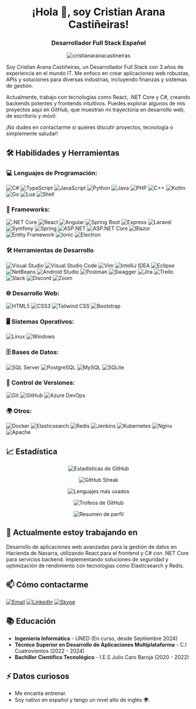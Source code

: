 # <h1 align="center">¡Hola 👋, soy Cristian Arana Castiñeiras!</h1>
<h3 align="center">Desarrollador Full Stack Español</h3>

<p align="center">
  <img src="https://komarev.com/ghpvc/?username=cristiancastt&label=Visitas%20al%20perfil&color=0e75b6&style=flat" alt="cristianaranacastineiras" />
</p>

Soy Cristian Arana Castiñeiras, un Desarrollador Full Stack con 3 años de experiencia en el mundo IT. Me enfoco en crear aplicaciones web robustas, APIs y soluciones para diversas industrias, incluyendo finanzas y sistemas de gestión.

Actualmente, trabajo con tecnologías como React, .NET Core y C#, creando backends potentes y frontends intuitivos. Puedes explorar algunos de mis proyectos aquí en GitHub, que muestran mi trayectoria en desarrollo web, de escritorio y móvil.

¡No dudes en contactarme si quieres discutir proyectos, tecnología o simplemente saludar!

## 🛠️ Habilidades y Herramientas

### 💻 Lenguajes de Programación:
![C#](https://img.shields.io/badge/-C%23-239120?style=flat-square&logo=c-sharp&logoColor=white)
![TypeScript](https://img.shields.io/badge/-TypeScript-3178C6?style=flat-square&logo=typescript&logoColor=white)
![JavaScript](https://img.shields.io/badge/-JavaScript-F7DF1E?style=flat-square&logo=javascript&logoColor=black)
![Python](https://img.shields.io/badge/-Python-3776AB?style=flat-square&logo=python&logoColor=white)
![Java](https://img.shields.io/badge/-Java-007396?style=flat-square&logo=java&logoColor=white)
![PHP](https://img.shields.io/badge/-PHP-777BB4?style=flat-square&logo=php&logoColor=white)
![C++](https://img.shields.io/badge/-C++-00599C?style=flat-square&logo=c%2B%2B&logoColor=white)
![Kotlin](https://img.shields.io/badge/-Kotlin-0095D5?style=flat-square&logo=kotlin&logoColor=white)
![Go](https://img.shields.io/badge/-Go-00ADD8?style=flat-square&logo=go&logoColor=white)
![Lua](https://img.shields.io/badge/-Lua-2C2D72?style=flat-square&logo=lua&logoColor=white)
![Shell](https://img.shields.io/badge/-Shell-5391FE?style=flat-square&logo=gnu-bash&logoColor=white)



### 🚀 Frameworks:
![.NET Core](https://img.shields.io/badge/-.NET%20Core-512BD4?style=flat-square&logo=.net&logoColor=white)
![React](https://img.shields.io/badge/-React-61DAFB?style=flat-square&logo=react&logoColor=black)
![Angular](https://img.shields.io/badge/-Angular-DD0031?style=flat-square&logo=angular&logoColor=white)
![Spring Boot](https://img.shields.io/badge/-Spring%20Boot-6DB33F?style=flat-square&logo=spring-boot&logoColor=white)
![Express](https://img.shields.io/badge/-Express-000000?style=flat-square&logo=express&logoColor=white)
![Laravel](https://img.shields.io/badge/-Laravel-FF2D20?style=flat-square&logo=laravel&logoColor=white)
![Symfony](https://img.shields.io/badge/-Symfony-000000?style=flat-square&logo=symfony&logoColor=white)
![Spring](https://img.shields.io/badge/-Spring-6DB33F?style=flat-square&logo=spring&logoColor=white)
![ASP.NET](https://img.shields.io/badge/-ASP.NET-512BD4?style=flat-square&logo=.net&logoColor=white)
![ASP.NET Core](https://img.shields.io/badge/-ASP.NET%20Core-512BD4?style=flat-square&logo=.net&logoColor=white)
![Blazor](https://img.shields.io/badge/-Blazor-512BD4?style=flat-square&logo=.net&logoColor=white)
![Entity Framework](https://img.shields.io/badge/-Entity%20Framework-512BD4?style=flat-square&logo=.net&logoColor=white)
![Ionic](https://img.shields.io/badge/-Ionic-3880FF?style=flat-square&logo=ionic&logoColor=white)
![Electron](https://img.shields.io/badge/-Electron-47848F?style=flat-square&logo=electron&logoColor=white)

### 🛠️ Herramientas de Desarrollo
![Visual Studio](https://img.shields.io/badge/-Visual%20Studio-5C2D91?style=flat-square&logo=visual-studio&logoColor=white)
![Visual Studio Code](https://img.shields.io/badge/-Visual%20Studio%20Code-007ACC?style=flat-square&logo=visual-studio-code&logoColor=white)
![Vim](https://img.shields.io/badge/-Vim-019733?style=flat-square&logo=vim&logoColor=white)
![IntelliJ IDEA](https://img.shields.io/badge/-IntelliJ%20IDEA-000000?style=flat-square&logo=intellij-idea&logoColor=white)
![Eclipse](https://img.shields.io/badge/-Eclipse-2C2255?style=flat-square&logo=eclipse&logoColor=white)
![NetBeans](https://img.shields.io/badge/-NetBeans-1B6AC6?style=flat-square&logo=apache-netbeans-ide&logoColor=white)
![Android Studio](https://img.shields.io/badge/-Android%20Studio-3DDC84?style=flat-square&logo=android-studio&logoColor=white)
![Postman](https://img.shields.io/badge/-Postman-FF6C37?style=flat-square&logo=postman&logoColor=white)
![Swagger](https://img.shields.io/badge/-Swagger-85EA2D?style=flat-square&logo=swagger&logoColor=black)
![Jira](https://img.shields.io/badge/-Jira-0052CC?style=flat-square&logo=jira&logoColor=white)
![Trello](https://img.shields.io/badge/-Trello-0079BF?style=flat-square&logo=trello&logoColor=white)
![Slack](https://img.shields.io/badge/-Slack-4A154B?style=flat-square&logo=slack&logoColor=white)
![Discord](https://img.shields.io/badge/-Discord-5865F2?style=flat-square&logo=discord&logoColor=white)
![Zoom](https://img.shields.io/badge/-Zoom-2D8CFF?style=flat-square&logo=zoom&logoColor=white)


### 🌐 Desarrollo Web:
![HTML5](https://img.shields.io/badge/-HTML5-E34F26?style=flat-square&logo=html5&logoColor=white)
![CSS3](https://img.shields.io/badge/-CSS3-1572B6?style=flat-square&logo=css3&logoColor=white)
![Tailwind CSS](https://img.shields.io/badge/-Tailwind%20CSS-38B2AC?style=flat-square&logo=tailwind-css&logoColor=white)
![Bootstrap](https://img.shields.io/badge/-Bootstrap-7952B3?style=flat-square&logo=bootstrap&logoColor=white)

### 🖥️ Sistemas Operativos:
![Linux](https://img.shields.io/badge/-Linux-FCC624?style=flat-square&logo=linux&logoColor=black)
![Windows](https://img.shields.io/badge/-Windows-0078D6?style=flat-square&logo=windows&logoColor=white)

### 🗄️ Bases de Datos:
![SQL Server](https://img.shields.io/badge/-SQL%20Server-CC2927?style=flat-square&logo=microsoft-sql-server&logoColor=white)
![PostgreSQL](https://img.shields.io/badge/-PostgreSQL-336791?style=flat-square&logo=postgresql&logoColor=white)
![MySQL](https://img.shields.io/badge/-MySQL-4479A1?style=flat-square&logo=mysql&logoColor=white)
![SQLite](https://img.shields.io/badge/-SQLite-003B57?style=flat-square&logo=sqlite&logoColor=white)

### 🧰 Control de Versiones:
![Git](https://img.shields.io/badge/-Git-F05032?style=flat-square&logo=git&logoColor=white)
![GitHub](https://img.shields.io/badge/-GitHub-181717?style=flat-square&logo=github&logoColor=white)
![Azure DevOps](https://img.shields.io/badge/-Azure%20DevOps-0078D7?style=flat-square&logo=azure-devops&logoColor=white)


### 🌍 Otros:
![Docker](https://img.shields.io/badge/-Docker-2496ED?style=flat-square&logo=docker&logoColor=white)
![Elasticsearch](https://img.shields.io/badge/-Elasticsearch-005571?style=flat-square&logo=elasticsearch&logoColor=white)
![Redis](https://img.shields.io/badge/-Redis-DC382D?style=flat-square&logo=redis&logoColor=white)
![Jenkins](https://img.shields.io/badge/-Jenkins-D24939?style=flat-square&logo=jenkins&logoColor=white)
![Kubernetes](https://img.shields.io/badge/-Kubernetes-326CE5?style=flat-square&logo=kubernetes&logoColor=white)
![Nginx](https://img.shields.io/badge/-Nginx-269539?style=flat-square&logo=nginx&logoColor=white)
![Apache](https://img.shields.io/badge/-Apache-D22128?style=flat-square&logo=apache&logoColor=white)


## 📈 Estadística


<div align="center">

  ![Estadísticas de GitHub](https://github-readme-stats.vercel.app/api?username=cristiancastt&show_icons=true&theme=dark)

  ![GitHub Streak](https://github-readme-streak-stats.herokuapp.com/?user=cristiancastt&theme=dark)

  ![Lenguajes más usados](https://github-readme-stats.vercel.app/api/top-langs/?username=cristiancastt&layout=compact&theme=dark)

  ![Trofeos de GitHub](https://github-profile-trophy.vercel.app/?username=cristiancastt&theme=dark&column=3&row=2)

  ![Resumen de perfil](https://github-profile-summary-cards.vercel.app/api/cards/profile-details?username=cristiancastt&theme=dark)

</div>


## 🌱 Actualmente estoy trabajando en
Desarrollo de aplicaciones web avanzadas para la gestión de datos en Hacienda de Navarra, utilizando React para el frontend y C# con .NET Core para servicios backend. Implementando soluciones de seguridad y optimización de rendimiento con tecnologías como Elasticsearch y Redis.

## 📫 Cómo contactarme
<div align="left">
  <a href="mailto:cristianaranacastineiras@gmail.com" target="blank"><img src="https://img.shields.io/badge/-Email-D14836?style=flat-square&logo=gmail&logoColor=white" alt="Email"/></a>
  <a href="https://www.linkedin.com/in/cristian-arana-casti%C3%B1eiras-758278239/" target="_blank"><img src="https://img.shields.io/badge/-LinkedIn-0077B5?style=flat-square&logo=linkedin&logoColor=white" alt="LinkedIn"/></a>
<a href="https://join.skype.com/invite/NWIVcbfmhQBd"><img src="https://img.shields.io/badge/-Skype-00AFF0?style=flat-square&logo=messenger&logoColor=white" alt="Skype"/></a>
</div>

## 📚 Educación
- **Ingeniería Informática** - UNED (En curso, desde Septiembre 2024)
- **Técnico Superior en Desarrollo de Aplicaciones Multiplataforma** - C.I Cuatrovientos (2022 - 2024)
- **Bachiller Científico Tecnológico** - I.E.S Julio Caro Baroja (2020 - 2022)

## ⚡ Datos curiosos
- Me encanta entrenar.
- Soy nativo en español y tengo un nivel alto de inglés 🌍.
